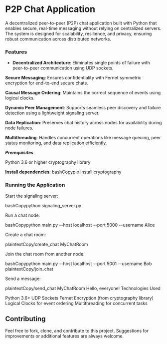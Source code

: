 # P2P Chat Application
A decentralized peer-to-peer (P2P) chat application built with Python that enables secure, real-time messaging without relying on centralized servers. The system is designed for scalability, resilience, and privacy, ensuring robust communication across distributed networks.

### Features

+ **Decentralized Architecture**: Eliminates single points of failure with peer-to-peer communication using UDP sockets.

**Secure Messaging**: Ensures confidentiality with Fernet symmetric encryption for end-to-end secure chats.
 
**Causal Message Ordering**: Maintains the correct sequence of events using logical clocks.
 
**Dynamic Peer Management**: Supports seamless peer discovery and failure detection using a lightweight signaling server.
 
**Data Replication**: Preserves chat history across nodes for availability during node failures.
 
**Multithreading**: Handles concurrent operations like message queuing, peer status monitoring, and data replication efficiently.

***Prerequisites***

Python 3.6 or higher
cryptography library

**Install dependencies**: bashCopypip install cryptography

### Running the Application

Start the signaling server:

bashCopypython signaling_server.py

Run a chat node:

bashCopypython main.py --host localhost --port 5000 --username Alice

Create a chat room:

plaintextCopy/create_chat MyChatRoom

Join the chat room from another node:

bashCopypython main.py --host localhost --port 5001 --username Bob
plaintextCopy/join_chat <Chat ID>

Send a message:

plaintextCopy/send_chat MyChatRoom Hello, everyone!
Technologies Used

Python 3.6+
UDP Sockets
Fernet Encryption (from cryptography library)
Logical Clocks for event ordering
Multithreading for concurrent tasks

## Contributing
Feel free to fork, clone, and contribute to this project. Suggestions for improvements or additional features are always welcome.
